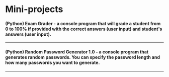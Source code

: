 Mini-projects
======

#### (Python) Exam Grader - a console program that will grade a student from 0 to 100% if provided with the correct answers (user input) and student's answers (user input). 
---
#### (Python) Random Password Generator 1.0 - a console program that generates random passwords. You can specify the password length and how many passwords you want to generate.
---